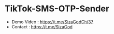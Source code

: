 # TikTok-SMS-OTP-Sender
- Demo Video : https://t.me/SizaGodCh/37
- Contact : https://t.me/SizaGod
 
 
